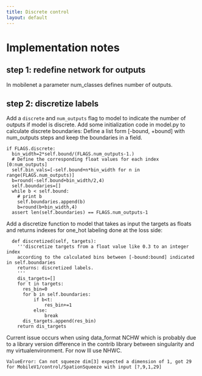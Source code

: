```yaml
---
title: Discrete control
layout: default
---
```


# Implementation notes

## step 1: redefine network for outputs

In mobilenet a parameter num_classes defines number of outputs.

## step 2: discretize labels

Add a `discrete` and `num_outputs` flag to model to indicate the number of outputs if model is discrete.
Add some initialization code in model.py to calculate discrete boundaries:
Define a list form [-bound, +bound] with num_outputs steps and keep the boundaries in a field.

```
if FLAGS.discrete:
  bin_width=2*self.bound/(FLAGS.num_outputs-1.)
  # Define the corresponding float values for each index [0:num_outputs]
  self.bin_vals=[-self.bound+n*bin_width for n in range(FLAGS.num_outputs)]
  b=round(-self.bound+bin_width/2,4)
  self.boundaries=[]
  while b < self.bound:
    # print b
    self.boundaries.append(b)
    b=round(b+bin_width,4)
  assert len(self.boundaries) == FLAGS.num_outputs-1
```

Add a discretize function to model that takes as input the targets as floats and returns indexes for one_hot labeling done at the loss side:

```
  def discretized(self, targets):
    '''discretize targets from a float value like 0.3 to an integer index
    according to the calculated bins between [-bound:bound] indicated in self.boundaries
    returns: discretized labels.
    '''
    dis_targets=[]
    for t in targets:
      res_bin=0
      for b in self.boundaries:
          if b<t:
              res_bin+=1
          else:
              break
      dis_targets.append(res_bin)
    return dis_targets

```


Current issue occurs when using data_format NCHW which is probably due to a library version difference in the contrib library between
singularity and my virtualenvironment. For now Ill use NHWC.
```
ValueError: Can not squeeze dim[3] expected a dimension of 1, got 29 for MobileV1/control/SpationSqueeze with input [?,9,1,29]
```



